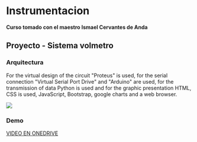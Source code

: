 # Instrumentacion
**Curso tomado con el maestro Ismael Cervantes de Anda**

## Proyecto - Sistema volmetro


### Arquitectura
For the virtual design of the circuit "Proteus" is used, for the serial connection "Virtual Serial Port Drive" and
"Arduino" are used, for the transmission of data Python is used and for the graphic presentation HTML, CSS is
used, JavaScript, Bootstrap, google charts and a web browser.

![](https://github.com/AaronGG11/Desarrollo-de-Sistemas-Distribuidos/blob/main/homework/IMAGES/token_ring_anillo.png)


### Demo
[VIDEO EN ONEDRIVE](https://correoipn-my.sharepoint.com/:v:/g/personal/agarciag1714_alumno_ipn_mx/Ec4lFkxiThpBrbTn5HCBmyEBmqrttz2asvDPm9J22Q7E3Q?e=M5O0RWE)



